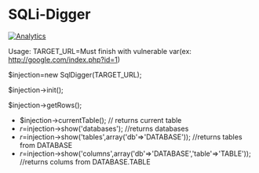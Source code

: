 SQLi-Digger
===========

[![Analytics](https://ga-beacon.appspot.com/UA-17476024-7/SQLi-Digger/readme?pixel)](https://github.com/muertet/SQLi-Digger)


Usage:
TARGET_URL=Must finish with vulnerable var(ex: http://google.com/index.php?id=1)

$injection=new SqlDigger(TARGET_URL);

$injection->init();

$injection->getRows();

* $injection->currentTable(); // returns current table
* $r=$injection->show('databases'); //returns databases
* $r=$injection->show('tables',array('db'=>'DATABASE')); //returns tables from DATABASE
* $r=$injection->show('columns',array('db'=>'DATABASE','table'=>'TABLE')); //returns colums from DATABASE.TABLE
